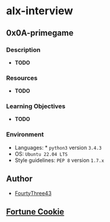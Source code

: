 # alx-interview

## 0x0A-primegame

### Description

* **TODO**

### Resources

* **TODO**

### Learning Objectives

* **TODO**

### Environment

* Languages: * `python3` version `3.4.3`
* OS: `Ubuntu 22.04 LTS`
* Style guidelines: `PEP 8` version `1.7.x`


## Author

* [FourtyThree43](https://www.github.com/FourtyThree43/alx-interview/0x0A-primegame)

## [Fortune Cookie](http://yerkee.com/)

```
```
